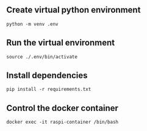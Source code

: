 ## Create virtual python environment
```python -m venv .env```

## Run the virtual environment
```source ./.env/bin/activate```

## Install dependencies
```pip install -r requirements.txt```

## Control the docker container
```docker exec -it raspi-container /bin/bash```
